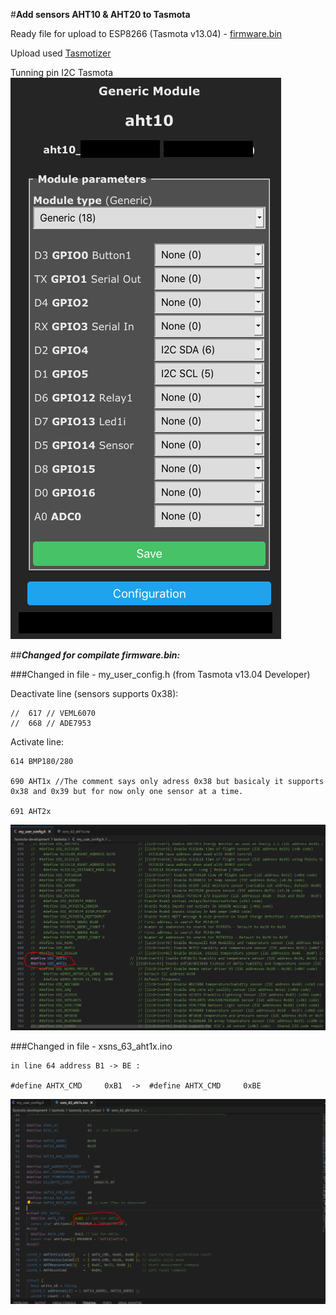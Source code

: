 #**Add sensors AHT10 & AHT20 to Tasmota**

Ready file for upload to ESP8266  (Tasmota v13.04)  - [firmware.bin](https://github.com/1638NimtE/Tasmota_AHT20/blob/main/firmware.bin)

Upload used [Tasmotizer](https://github.com/tasmota/tasmotizer)

Tunning pin I2C Tasmota
   ![plot](https://github.com/1638NimtE/Tasmota_AHT20/blob/main/AHT20_I2C_pin_Tasmota.png)
    
##***Changed for compilate firmware.bin:***

###Changed in file - my_user_config.h (from Tasmota v13.04 Developer)
    
Deactivate line (sensors supports 0x38):    
    
    //  617 // VEML6070    
    //  668 // ADE7953
 
Activate line:
    
    614 BMP180/280
    
    690 AHT1x //The comment says only adress 0x38 but basicaly it supports 0x38 and 0x39 but for now only one sensor at a time.
    
    691 AHT2x 
  ![plot](https://github.com/1638NimtE/Tasmota_AHT20/blob/main/01_my_user_config.h%20_active_%20AHT10%20AHT20.PNG)
  
###Changed in file - xsns_63_aht1x.ino

    in line 64 address B1 -> BE :

    #define AHTX_CMD     0xB1  ->  #define AHTX_CMD     0xBE
   ![plot](https://github.com/1638NimtE/Tasmota_AHT20/blob/main/02_%20xsns_63_aht1x_%20change%20address%20B1%20to%20BE.PNG)
